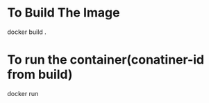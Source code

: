 # To Build The Image
docker build .

# To run the container(conatiner-id from build)
docker run <conatiner-id>